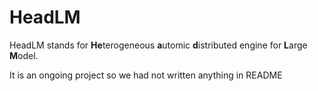 # HeadLM

HeadLM stands for **He**terogeneous **a**utomic **d**istributed engine for **L**arge **M**odel.

It is an ongoing project so we had not written anything in README 
